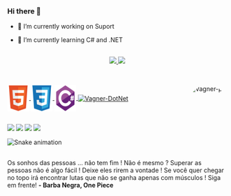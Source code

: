 ### Hi there 👋


- 🔭 I’m currently working on Suport
- 🌱 I’m currently learning C# and .NET
  
  ##
 
 
<div align="center">
  <a href="https://github.com/vrfjr">
  <img height="180em" src="https://github-readme-stats-vrfjr.vercel.app/api?username=vrfjr&show_icons=true&theme=dark&include_all_commits=true&count_private=true"/>
  <img height="180em" src="https://github-readme-stats-vrfjr.vercel.app/api/top-langs/?username=vrfjr&layout=compact&langs_count=7&theme=dark"/>
</div>
  
  ##
 
 </div>
<div style="display: inline_block"><br>
  <img align="center" alt="Vagner-HTML" height="60" width="50" src="https://raw.githubusercontent.com/devicons/devicon/master/icons/html5/html5-original.svg">
  <img align="center" alt="Vagner-CSS" height="60" width="50" src="https://raw.githubusercontent.com/devicons/devicon/master/icons/css3/css3-original.svg">
  <img align="center" alt="Vagner-Csharp" height="60" width="50" src="https://raw.githubusercontent.com/devicons/devicon/master/icons/csharp/csharp-original.svg">
  <img align="center" alt="Vagner-DotNet" height="60" width="50" src="https://cdn.jsdelivr.net/gh/devicons/devicon/icons/dotnetcore/dotnetcore-plain.svg">
  <img align="right" alt="Vagner-pic" height="150" style="border-radius:50px;" src="https://pbs.twimg.com/profile_images/1582897202623553536/HZom0njI.jpg">
</div>
  
  ##
 
 <div> 
  <a href="https://twitter.com/mxgli_" target="_blank"><img src="https://img.shields.io/badge/Twitter-1DA1F2?style=for-the-badge&logo=twitter&logoColor=white" target="_blank"></a>
 	<a href="https://www.twitch.tv/mxgli93" target="_blank"><img src="https://img.shields.io/badge/Twitch-9146FF?style=for-the-badge&logo=twitch&logoColor=white" target="_blank"></a> 
  <a href = "mailto:vagnerrfjr@gmail.com"><img src="https://img.shields.io/badge/-Gmail-%23333?style=for-the-badge&logo=gmail&logoColor=white" target="_blank"></a>
  <a href="https://www.linkedin.com/in/vagnerrfjr" target="_blank"><img src="https://img.shields.io/badge/-LinkedIn-%230077B5?style=for-the-badge&logo=linkedin&logoColor=white" target="_blank"></a> 
 
  ![Snake animation](https://github.com/vrfjr/vrfjr/blob/output/github-contribution-grid-snake.svg)
 
</div>


  ##


<div>
  Os sonhos das pessoas ... não tem fim ! Não é mesmo ? Superar as pessoas não é algo fácil ! Deixe eles rirem a vontade ! Se você quer chegar no topo irá encontrar lutas que não se ganha apenas com músculos !
  Siga em frente!     <strong>- Barba Negra, One Piece</strong>
  </div>

